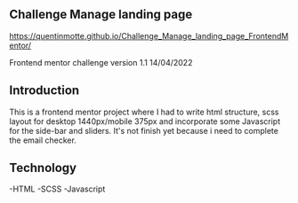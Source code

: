 ## Challenge Manage landing page  
https://quentinmotte.github.io/Challenge_Manage_landing_page_FrontendMentor/

Frontend mentor challenge version 1.1 14/04/2022
## Introduction


This is a frontend mentor project where I had to write html structure, scss layout for desktop 1440px/mobile 375px and incorporate some Javascript for the side-bar and 
sliders. It's not finish yet because i need to complete the email checker.
## Technology

-HTML -SCSS -Javascript

